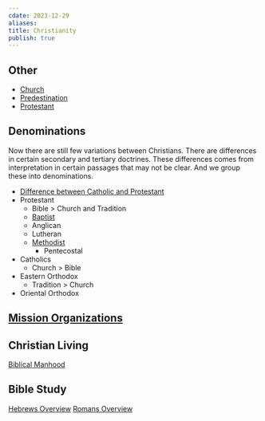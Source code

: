 ```yaml
---
cdate: 2023-12-29
aliases: 
title: Christianity
publish: true
---
```

## Other
- [Church](../../Church.md)
- [Predestination](../../Predestination.md)
- [Protestant](../../Protestant.md)

## Denominations
Now there are still few variations between Christians. There are differences in certain secondary and tertiary doctrines. These differences comes from interpretation in certain passages that may not be clear. And we group these into denominations.

- [Difference between Catholic and Protestant](../../Difference%20between%20Catholic%20and%20Protestant.md)
- Protestant
	- Bible > Church and Tradition
	- [Baptist](../../Baptist.md)
	- Anglican
	- Lutheran
	- [Methodist](../../Methodist.md)
		- Pentecostal
- Catholics
	- Church > Bible
- Eastern Orthodox
	- Tradition > Church
- Oriental Orthodox

## [Mission Organizations](../../Mission%20Organizations.md)

## Christian Living
[Biblical Manhood](../../Biblical%20Manhood.md)

## Bible Study
[Hebrews Overview](Hebrews%20Overview.md)
[Romans Overview](../../Romans%20Overview.md)